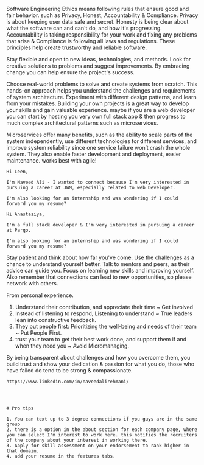 

Software Engineering Ethics means following rules that ensure good and fair behavior. such as Privacy, Honest, Accountability & Compliance.
Privacy is about keeping user data safe and secret. Honesty is being clear about what the software can and can't do, and how it's progressing. Accountability is taking responsibility for your work and fixing any problems that arise & Compliance is following all laws and regulations. 
These principles help create trustworthy and reliable software.


Stay flexible and open to new ideas, technologies, and methods. Look for creative solutions to problems and suggest improvements. By embracing change you can help ensure the project's success.


Choose real-world problems to solve and create systems from scratch. This hands-on approach helps you understand the challenges and requirements of system architecture. Experiment with different design patterns, and learn from your mistakes. Building your own projects is a great way to develop your skills and gain valuable experience.
maybe if you are a web developer you can start by hosting you very own full stack app & then progress to much complex architectural patterns such as microservices.


Microservices offer many benefits, such as the ability to scale parts of the system independently, use different technologies for different services, and improve system reliability since one service failure won’t crash the whole system. They also enable faster development and deployment, easier maintenance. works best with agile!



```
Hi Leen,  
  
I'm Naveed Ali - I wanted to connect because I'm very interested in pursuing a career at JWM, especially related to web Developer. 

I'm also looking for an internship and was wondering if I could forward you my resume?  
```


```
Hi Anastasiya,  
  
I'm a full stack developer & I'm very interested in pursuing a career at Pargo.

I'm also looking for an internship and was wondering if I could forward you my resume? 
```



Stay patient and think about how far you've come. Use the challenges as a chance to understand yourself better. Talk to mentors and peers, as their advice can guide you. Focus on learning new skills and improving yourself. 
Also remember that connections can lead to new opportunities, so please network with others.



From personal experience.

1. Understand their contribution, and appreciate their time ~ Get involved
2. Instead of listening to respond, Listening to understand ~ True leaders lean into constructive feedback.
3. They put people first: Prioritizing the well-being and needs of their team ~ Put People First.
4. trust your team to get their best work done, and support them if and when they need you ~ Avoid Micromanaging.




By being transparent about challenges and how you overcome them, you build trust and show your dedication & passion for what you do, those who have failed do tend to be strong & compassionate.


```
https://www.linkedin.com/in/naveedalirehmani/
```


```



# Pro tips

1. You can text up to 3 degree connections if you guys are in the same group
2. there is a option in the about section for each company page, where you can select I'm interest to work here. this notifies the recruiters of the company about your interest in working there.
3. Apply for skill assessment on your endorsement to rank higher in that domain.
4. add your resume in the features tabs.




